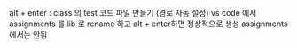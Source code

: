 alt + enter : class 의 test 코드 파일 만들기 (경로 자동 설정) 
vs code 에서 assignments 를 lib 로 rename 하고 alt + enter하면 정상적으로 생성
assignments 에서는 안됨


